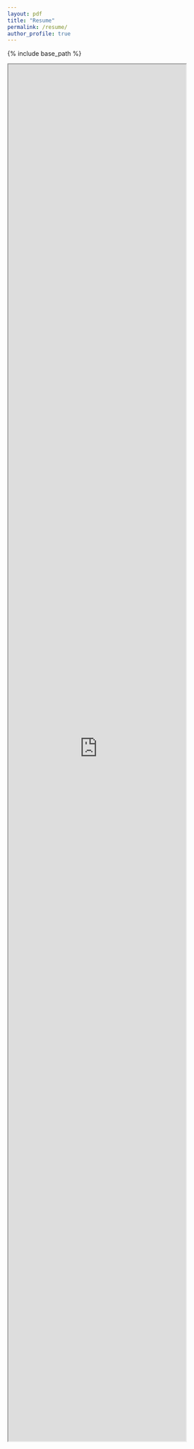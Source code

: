 ```yaml
---
layout: pdf
title: "Resume"
permalink: /resume/
author_profile: true
---
```


{% include base_path %}

<iframe src="https://drive.google.com/file/d/1Q2wgUnPYaaJrIkO8W7JKmUwWrRMtT_As/view?usp=sharing/preview" width="80%" height="80%"></iframe>